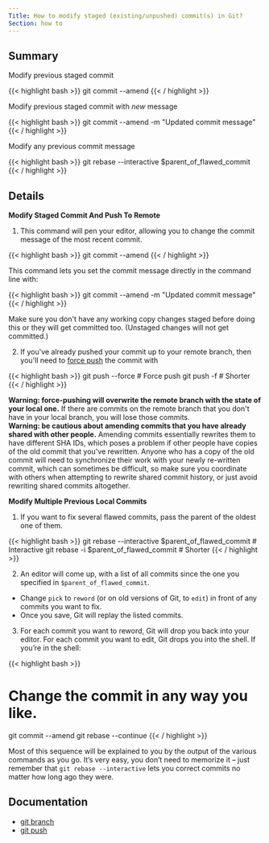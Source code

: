 ```yaml
---
Title: How to modify staged (existing/unpushed) commit(s) in Git?
Section: how to
---
```


## Summary

Modify previous staged commit

{{< highlight bash >}}
git commit --amend
{{< / highlight >}}

Modify previous staged commit with *new* message

{{< highlight bash >}}
git commit --amend -m "Updated commit message"
{{< / highlight >}}

Modify any previous commit message

{{< highlight bash >}}
git rebase --interactive $parent_of_flawed_commit
{{< / highlight >}}

## Details

**Modify Staged Commit And Push To Remote**

1. This command will pen your editor, allowing you to change the commit message of the most recent commit.

{{< highlight bash >}}
git commit --amend
{{< / highlight >}}

This command lets you set the commit message directly in the command line with:

{{< highlight bash >}}
git commit --amend -m "Updated commit message"
{{< / highlight >}}

Make sure you don't have any working copy changes staged before doing this or they will get committed too. (Unstaged changes will not get committed.)

2. If you've already pushed your commit up to your remote branch, then you'll need to [force push]() the commit with

{{< highlight bash >}}
git push --force <remote> <branch>  # Force push
git push -f <remote> <branch>       # Shorter
{{< / highlight >}}



<div class="alert alert-warning" role="alert"><b>Warning: force-pushing will overwrite the remote branch with the state of your local one.</b> If there are commits on the remote branch that you don't have in your local branch, you will lose those commits.</div>


<div class="alert alert-warning" role="alert"><b>Warning: be cautious about amending commits that you have already shared with other people.</b> Amending commits essentially rewrites them to have different SHA IDs, which poses a problem if other people have copies of the old commit that you've rewritten. Anyone who has a copy of the old commit will need to synchronize their work with your newly re-written commit, which can sometimes be difficult, so make sure you coordinate with others when attempting to rewrite shared commit history, or just avoid rewriting shared commits altogether.</div>

**Modify Multiple Previous Local Commits**

1. If you want to fix several flawed commits, pass the parent of the oldest one of them.

{{< highlight bash >}}
git rebase --interactive $parent_of_flawed_commit  # Interactive
git rebase -i $parent_of_flawed_commit             # Shorter
{{< / highlight >}}

2. An editor will come up, with a list of all commits since the one you specified in `$parent_of_flawed_commit`.
- Change `pick` to `reword` (or on old versions of Git, to `edit`) in front of any commits you want to fix.
- Once you save, Git will replay the listed commits.

3. For each commit you want to reword, Git will drop you back into your editor. For each commit you want to edit, Git drops you into the shell. If you’re in the shell:

{{< highlight bash >}}
# Change the commit in any way you like.
git commit --amend
git rebase --continue
{{< / highlight >}}

Most of this sequence will be explained to you by the output of the various commands as you go. It’s very easy, you don’t need to memorize it – just remember that `git rebase --interactive` lets you correct commits no matter how long ago they were.


## Documentation

- [git branch](/documentation/latest/git-commit/)
- [git push](/documentation/latest/git-rebase/)
